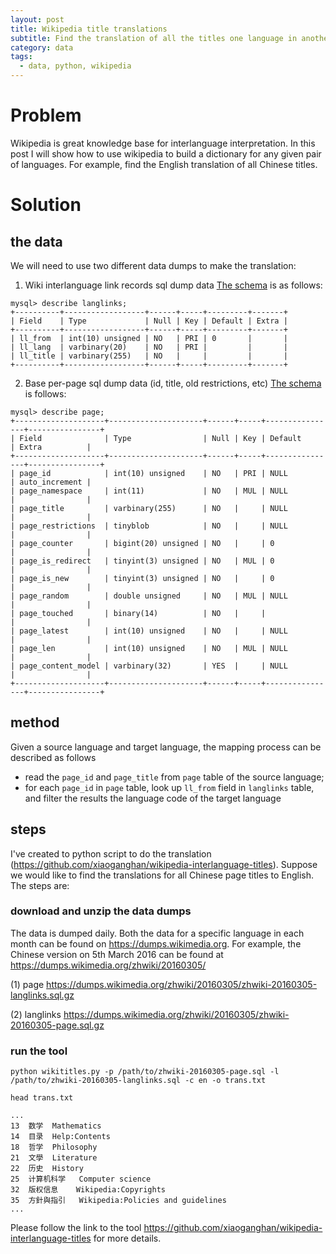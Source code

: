```yaml
---
layout: post
title: Wikipedia title translations
subtitle: Find the translation of all the titles one language in another language on wikipedia
category: data
tags:
  - data, python, wikipedia
---
```


# Problem

Wikipedia is great knowledge base for interlanguage interpretation. In this post I will show how to use wikipedia to build a dictionary for any given pair of languages. For example, find the English translation of all Chinese titles.

# Solution

## the data
We will need to use two different data dumps to make the translation: 

1. Wiki interlanguage link records sql dump data
[The schema](https://www.mediawiki.org/wiki/Manual:Langlinks_table) is as follows:

```
mysql> describe langlinks;
+----------+------------------+------+-----+---------+-------+
| Field    | Type             | Null | Key | Default | Extra |
+----------+------------------+------+-----+---------+-------+
| ll_from  | int(10) unsigned | NO   | PRI | 0       |       |
| ll_lang  | varbinary(20)    | NO   | PRI |         |       |
| ll_title | varbinary(255)   | NO   |     |         |       |
+----------+------------------+------+-----+---------+-------+
```

2. Base per-page sql dump data (id, title, old restrictions, etc)
[The schema](https://www.mediawiki.org/wiki/Manual:Page_table) is follows:

```
mysql> describe page;
+--------------------+---------------------+------+-----+----------------+----------------+
| Field              | Type                | Null | Key | Default        | Extra          |
+--------------------+---------------------+------+-----+----------------+----------------+
| page_id            | int(10) unsigned    | NO   | PRI | NULL           | auto_increment |
| page_namespace     | int(11)             | NO   | MUL | NULL           |                |
| page_title         | varbinary(255)      | NO   |     | NULL           |                |
| page_restrictions  | tinyblob            | NO   |     | NULL           |                |
| page_counter       | bigint(20) unsigned | NO   |     | 0              |                |
| page_is_redirect   | tinyint(3) unsigned | NO   | MUL | 0              |                |
| page_is_new        | tinyint(3) unsigned | NO   |     | 0              |                |
| page_random        | double unsigned     | NO   | MUL | NULL           |                |
| page_touched       | binary(14)          | NO   |     |                |                |
| page_latest        | int(10) unsigned    | NO   |     | NULL           |                |
| page_len           | int(10) unsigned    | NO   | MUL | NULL           |                |
| page_content_model | varbinary(32)       | YES  |     | NULL           |                |
+--------------------+---------------------+------+-----+----------------+----------------+
```


## method
Given a source language and target language, the mapping process can be described as follows
- read the ```page_id``` and ```page_title``` from ```page``` table of the source language;
- for each ```page_id``` in ```page``` table, look up ```ll_from``` field in ```langlinks``` table, and filter the results the language code of the target language

## steps
I've created to python script to do the translation (https://github.com/xiaoganghan/wikipedia-interlanguage-titles). Suppose we would like to find the translations for all Chinese page titles to English. The steps are:

### download and unzip the data dumps 
The data is dumped daily. Both the data for a specific language in each month can be found on https://dumps.wikimedia.org. For example, the Chinese version on 5th March 2016 can be found at https://dumps.wikimedia.org/zhwiki/20160305/

(1) page https://dumps.wikimedia.org/zhwiki/20160305/zhwiki-20160305-langlinks.sql.gz

(2) langlinks https://dumps.wikimedia.org/zhwiki/20160305/zhwiki-20160305-page.sql.gz


### run the tool
```
python wikititles.py -p /path/to/zhwiki-20160305-page.sql -l /path/to/zhwiki-20160305-langlinks.sql -c en -o trans.txt
```

```
head trans.txt

...
13	数学	Mathematics
14	目录	Help:Contents
18	哲学	Philosophy
21	文學	Literature
22	历史	History
25	计算机科学	Computer science
32	版权信息	Wikipedia:Copyrights
35	方針與指引	Wikipedia:Policies and guidelines
...
```

Please follow the link to the tool https://github.com/xiaoganghan/wikipedia-interlanguage-titles for more details.
